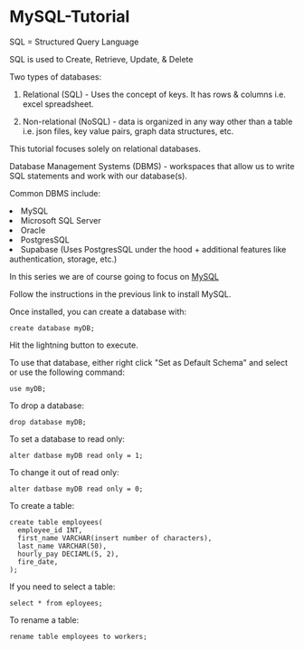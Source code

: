# MySQL-Tutorial

SQL = Structured Query Language

SQL is used to Create, Retrieve, Update, & Delete

Two types of databases: 

1) Relational (SQL) - Uses the concept of keys. It has rows & columns i.e. excel spreadsheet. 

2) Non-relational (NoSQL) - data is organized in any way other than a table i.e. json files, key value pairs, graph data structures, etc.

This tutorial focuses solely on relational databases.

Database Management Systems (DBMS) - workspaces that allow us to write SQL statements and work with our database(s). 

Common DBMS include:
<li>MySQL</li>
<li>Microsoft SQL Server</li>
<li>Oracle</li>
<li>PostgresSQL</li>
<li>Supabase (Uses PostgresSQL under the hood + additional features like authentication, storage, etc.)</li>

In this series we are of course going to focus on [MySQL](https://www.mysql.com/)

Follow the instructions in the previous link to install MySQL. 

Once installed, you can create a database with:

```MySQL
create database myDB;
```
Hit the lightning button to execute.

To use that database, either right click "Set as Default Schema" and select or use the following command:

```MySQL
use myDB;
```

To drop a database:
```MySQL
drop database myDB;
```

To set a database to read only:
```MySQL
alter datbase myDB read only = 1;
```
To change it out of read only:
```MySQL
alter datbase myDB read only = 0;
```

To create a table:
```MySQL
create table employees(
  employee_id INT,
  first_name VARCHAR(insert number of characters),
  last_name VARCHAR(50),
  hourly_pay DECIAML(5, 2),
  fire_date,
);
```

If you need to select a table:
```MySQL
select * from eployees;
```
To rename a table:
```MySQL
rename table employees to workers;
```

